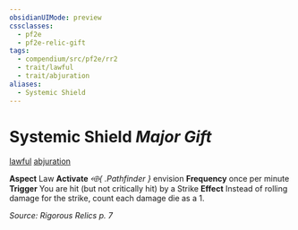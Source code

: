```yaml
---
obsidianUIMode: preview
cssclasses:
  - pf2e
  - pf2e-relic-gift
tags:
  - compendium/src/pf2e/rr2
  - trait/lawful
  - trait/abjuration
aliases:
  - Systemic Shield
---
```

# Systemic Shield *Major Gift*  
[lawful](rules/traits/lawful.md "Lawful Item Trait")  [abjuration](rules/traits/abjuration.md "Abjuration Item Trait")  

**Aspect** Law
**Activate** *⬲{ .Pathfinder }* envision
**Frequency** once per minute
**Trigger** You are hit (but not critically hit) by a Strike
**Effect** Instead of rolling damage for the strike, count each damage die as a 1.

*Source: Rigorous Relics p. 7*  